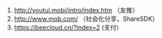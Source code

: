 1. http://youtui.mobi/intro/index.htm （友推）
2. http://www.mob.com/ （社会化分享，ShareSDK）
3. https://beecloud.cn/?index=2 (支付）